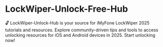 # LockWiper-Unlock-Free-Hub
🔓 LockWiper-Unlock-Hub is your source for iMyFone LockWiper 2025 tutorials and resources. Explore community-driven tips and tools to access unlocking resources for iOS and Android devices in 2025. Start unlocking now!
